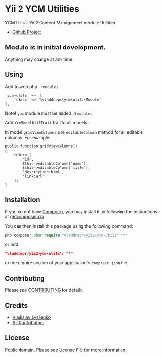 # Yii 2 YCM Utilities

YCM Utils - Yii 2 Content Management module Utilities

- [Github Project](https://github.com/vladdnepr/yii2-ycm-utils)

## Module is in initial development.

Anything may change at any time.

## Using

Add to web.php in `modules`

    'ycm-utils' =>  [
        'class' => '\vladdnepr\ycm\utils\Module'
    ],

Note! `ycm` module must be added in `modules`

Add `YcmModelUtilTrait` trait to all models.

In model `gridViewColumns` use `editableColumn` method for all editable columns. For example

    public function gridViewColumns()
    {
        return [
            'id',
            $this->editableColumn('name'),
            $this->editableColumn('title'),
            'description:html',
            'link:url'
        ];
    }

## Installation

If you do not have [Composer](http://getcomposer.org/), you may install it by following the instructions
at [getcomposer.org](http://getcomposer.org/doc/00-intro.md#installation-nix).

You can then install this package using the following command:

```php
php composer.phar require "vladdnepr/yii2-ycm-utils" "*"
```
or add

```json
"vladdnepr/yii2-ycm-utils": "*"
```

to the require section of your application's `composer.json` file.

## Contributing

Please see [CONTRIBUTING](CONTRIBUTING.md) for details.

## Credits

- [Vladislav Lyshenko](https://github.com/vladdnepr)
- [All Contributors](../../contributors)

## License

Public domain. Please see [License File](LICENSE.md) for more information.

